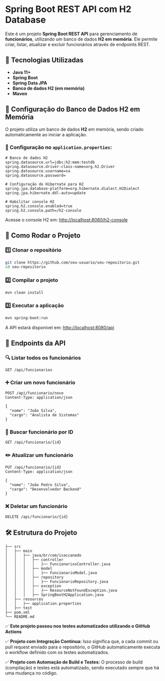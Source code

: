 # Spring Boot REST API com H2 Database

Este é um projeto **Spring Boot REST API** para gerenciamento de **funcionários**, utilizando um banco de dados **H2 em memória**. Ele permite criar, listar, atualizar e excluir funcionários através de endpoints REST.

## 📌 Tecnologias Utilizadas

- **Java 11+**
- **Spring Boot**
- **Spring Data JPA**
- **Banco de dados H2 (em memória)**
- **Maven**

## 🚀 Configuração do Banco de Dados H2 em Memória

O projeto utiliza um banco de dados **H2** em memória, sendo criado automaticamente ao iniciar a aplicação.

### 📄 Configuração no `application.properties`:
```properties
# Banco de dados H2
spring.datasource.url=jdbc:h2:mem:testdb
spring.datasource.driver-class-name=org.h2.Driver
spring.datasource.username=sa
spring.datasource.password=

# Configuração do Hibernate para H2
spring.jpa.database-platform=org.hibernate.dialect.H2Dialect
spring.jpa.hibernate.ddl-auto=update

# Habilitar console H2
spring.h2.console.enabled=true
spring.h2.console.path=/h2-console
```
Acesse o console H2 em: [http://localhost:8080/h2-console](http://localhost:8080/h2-console)

## 🔧 Como Rodar o Projeto

### 1️⃣ Clonar o repositório
```sh
git clone https://github.com/seu-usuario/seu-repositorio.git
cd seu-repositorio
```

### 2️⃣ Compilar o projeto
```sh
mvn clean install
```

### 3️⃣ Executar a aplicação
```sh
mvn spring-boot:run
```

A API estará disponível em: [http://localhost:8080/api](http://localhost:8080/api)

## 📡 Endpoints da API

### 🔍 Listar todos os funcionários
```http
GET /api/funcionarios
```

### ➕ Criar um novo funcionário
```http
POST /api/funcionario/novo
Content-Type: application/json

{
  "nome": "João Silva",
  "cargo": "Analista de Sistemas"
}
```

### 🔎 Buscar funcionário por ID
```http
GET /api/funcionario/{id}
```

### ✏️ Atualizar um funcionário
```http
PUT /api/funcionario/{id}
Content-Type: application/json

{
  "nome": "João Pedro Silva",
  "cargo": "Desenvolvedor Backend"
}
```

### ❌ Deletar um funcionário
```http
DELETE /api/funcionario/{id}
```

## 🛠 Estrutura do Projeto
```
├── src
│   ├── main
│   │   ├── java/br/com/isaccanedo
│   │   │   ├── controller
│   │   │   │   ├── FuncionariosController.java
│   │   │   ├── model
│   │   │   │   ├── FuncionarioModel.java
│   │   │   ├── repository
│   │   │   │   ├── FuncionarioRepository.java
│   │   │   ├── exception
│   │   │   │   ├── ResourceNotFoundException.java
│   │   │   ├── SpringBootH2Application.java
│   ├── resources
│   │   ├── application.properties
│   ├── test
├── pom.xml
└── README.md
```
✅ **Este projeto passou nos testes automatizados utilizando o GitHub Actions**

✅ **Projeto com Integração Contínua:**
Isso significa que, a cada commit ou pull request enviado para o repositório, o GitHub automaticamente executa o workflow definido com os testes automatizados.

✅ **Projeto com Automação de Build e Testes:**
O processo de build (compilação) e testes está automatizado, sendo executado sempre que há uma mudança no código.

